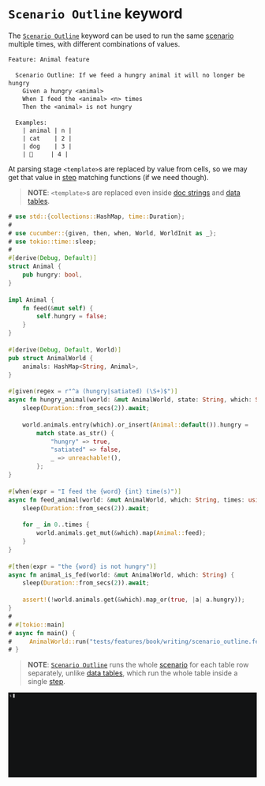 `Scenario Outline` keyword
==========================

The [`Scenario Outline`] keyword can be used to run the same [scenario] multiple times, with different combinations of values.

```gherkin
Feature: Animal feature

  Scenario Outline: If we feed a hungry animal it will no longer be hungry
    Given a hungry <animal>
    When I feed the <animal> <n> times
    Then the <animal> is not hungry

  Examples: 
    | animal | n |
    | cat    | 2 |
    | dog    | 3 |
    | 🦀     | 4 |
```

At parsing stage `<template>`s are replaced by value from cells, so we may get that value in [step] matching functions (if we need though).

> __NOTE__: `<template>`s are replaced even inside [doc strings] and [data tables].

```rust
# use std::{collections::HashMap, time::Duration};
#
# use cucumber::{given, then, when, World, WorldInit as _};
# use tokio::time::sleep;
#
#[derive(Debug, Default)]
struct Animal {
    pub hungry: bool,
}

impl Animal {
    fn feed(&mut self) {
        self.hungry = false;
    }
}

#[derive(Debug, Default, World)]
pub struct AnimalWorld {
    animals: HashMap<String, Animal>,
}

#[given(regex = r"^a (hungry|satiated) (\S+)$")]
async fn hungry_animal(world: &mut AnimalWorld, state: String, which: String) {
    sleep(Duration::from_secs(2)).await;

    world.animals.entry(which).or_insert(Animal::default()).hungry =
        match state.as_str() {
            "hungry" => true,
            "satiated" => false,
            _ => unreachable!(),
        };
}

#[when(expr = "I feed the {word} {int} time(s)")]
async fn feed_animal(world: &mut AnimalWorld, which: String, times: usize) {
    sleep(Duration::from_secs(2)).await;

    for _ in 0..times {
        world.animals.get_mut(&which).map(Animal::feed);
    }
}

#[then(expr = "the {word} is not hungry")]
async fn animal_is_fed(world: &mut AnimalWorld, which: String) {
    sleep(Duration::from_secs(2)).await;

    assert!(!world.animals.get(&which).map_or(true, |a| a.hungry));
}
#
# #[tokio::main]
# async fn main() {
#     AnimalWorld::run("tests/features/book/writing/scenario_outline.feature").await;
# }
```

> __NOTE__: [`Scenario Outline`] runs the whole [scenario] for each table row separately, unlike [data tables], which run the whole table inside a single [step].

![record](../rec/writing_scenario_outline.gif)




[`Scenario Outline`]: https://cucumber.io/docs/gherkin/reference#scenario-outline
[data tables]: data_tables.md
[doc strings]: doc_strings.md
[scenario]: https://cucumber.io/docs/gherkin/reference#example
[step]: https://cucumber.io/docs/gherkin/reference#steps
